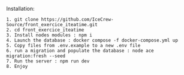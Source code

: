 Installation:

    1. git clone https://github.com/IceCrew-Source/front_exercice_iteatime.git
    2. cd front_exercice_iteatime
    3. Install nodes modules : npm i
    4. Launch the database : docker compose -f docker-compose.yml up
    5. Copy files from .env.example to a new .env file
    6. run a migration and populate the database : node ace migration:fresh --seed
    7. Run the server : npm run dev
    8. Enjoy



